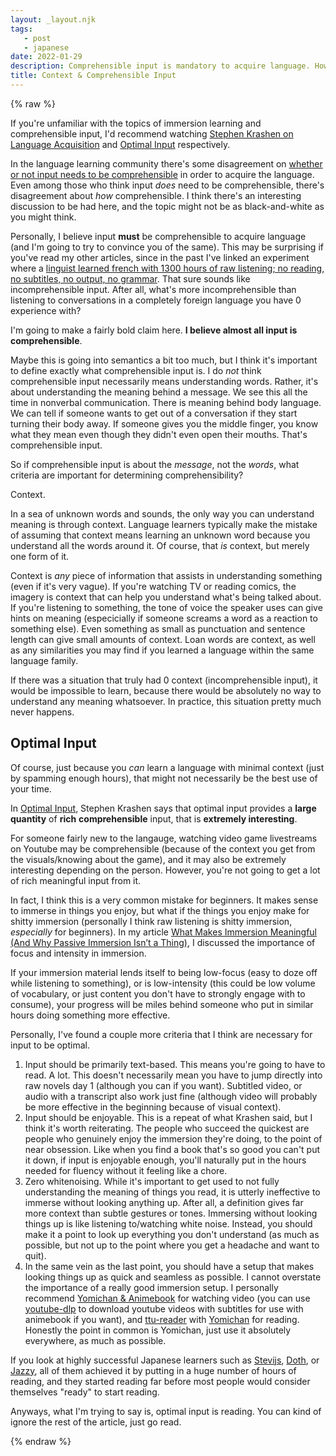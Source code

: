 ```yaml
---
layout: _layout.njk
tags: 
   - post 
   - japanese
date: 2022-01-29
description: Comprehensible input is mandatory to acquire language. However, almost all immersion is comprehensible, because comprehension comes from context, not just known words.
title: Context & Comprehensible Input
---
```


{% raw %}

If you're unfamiliar with the topics of immersion learning and comprehensible input, I'd recommend watching [Stephen Krashen on Language Acquisition](https://www.youtube.com/watch?v=NiTsduRreug) and [Optimal Input](https://www.youtube.com/watch?v=S_j4JELf8DA) respectively.

In the language learning community there's some disagreement on [whether or not input needs to be comprehensible](https://www.youtube.com/watch?v=yeOmc1nRGG4) in order to acquire the language. Even among those who think input *does* need to be comprehensible, there's disagreement about *how* comprehensible. I think there's an interesting discussion to be had here, and the topic might not be as black-and-white as you might think.

Personally, I believe input **must** be comprehensible to acquire language (and I'm going to try to convince you of the same). This may be surprising if you've read my other articles, since in the past I've linked an experiment where a [linguist learned french with 1300 hours of raw listening; no reading, no subtitles, no output, no grammar](https://www.reddit.com/r/languagelearning/comments/m817lu/linguist_tests_the_input_model_by_attempting_to/). That sure sounds like incomprehensible input. After all, what's more incomprehensible than listening to conversations in a completely foreign language you have 0 experience with?

I'm going to make a fairly bold claim here. **I believe almost all input is comprehensible**.

Maybe this is going into semantics a bit too much, but I think it's important to define exactly what comprehensible input is. I do *not* think comprehensible input necessarily means understanding words. Rather, it's about understanding the meaning behind a message. We see this all the time in nonverbal communication. There is meaning behind body language. We can tell if someone wants to get out of a conversation if they start turning their body away. If someone gives you the middle finger, you know what they mean even though they didn't even open their mouths. That's comprehensible input.

So if comprehensible input is about the *message*, not the *words*, what criteria are important for determining comprehensibility? 

Context.

In a sea of unknown words and sounds, the only way you can understand meaning is through context. Language learners typically make the mistake of assuming that context means learning an unknown word because you understand all the words around it. Of course, that *is* context, but merely one form of it.

Context is *any* piece of information that assists in understanding something (even if it's very vague). If you're watching TV or reading comics, the imagery is context that can help you understand what's being talked about. If you're listening to something, the tone of voice the speaker uses can give hints on meaning (especicially if someone screams a word as a reaction to something else). Even something as small as punctuation and sentence length can give small amounts of context. Loan words are context, as well as any similarities you may find if you learned a language within the same language family.

If there was a situation that truly had 0 context (incomprehensible input), it would be impossible to learn, because there would be absolutely no way to understand any meaning whatsoever. In practice, this situation pretty much never happens.

## Optimal Input

Of course, just because you *can* learn a language with minimal context (just by spamming enough hours), that might not necessarily be the best use of your time.

In [Optimal Input](https://www.youtube.com/watch?v=S_j4JELf8DA), Stephen Krashen says that optimal input provides a **large quantity** of **rich** **comprehensible** input, that is **extremely interesting**.

For someone fairly new to the langauge, watching video game livestreams on Youtube may be comprehensible (because of the context you get from the visuals/knowing about the game), and it may also be extremely interesting depending on the person. However, you're not going to get a lot of rich meaningful input from it.

In fact, I think this is a very common mistake for beginners. It makes sense to immerse in things you enjoy, but what if the things you enjoy make for shitty immersion (personally I think raw listening is shitty immersion, *especially* for beginners). In my article [What Makes Immersion Meaningful (And Why Passive Immersion Isn’t a Thing)](https://cademcniven.com/posts/20211124/), I discussed the importance of focus and intensity in immersion.

If your immersion material lends itself to being low-focus (easy to doze off while listening to something), or is low-intensity (this could be low volume of vocabulary, or just content you don't have to strongly engage with to consume), your progress will be miles behind someone who put in similar hours doing something more effective.

Personally, I've found a couple more criteria that I think are necessary for input to be optimal.

1. Input should be primarily text-based. This means you're going to have to read. A lot. This doesn't necessarily mean you have to jump directly into raw novels day 1 (although you can if you want). Subtitled video, or audio with a transcript also work just fine (although video will probably be more effective in the beginning because of visual context).
2. Input should be enjoyable. This is a repeat of what Krashen said, but I think it's worth reiterating. The people who succeed the quickest are people who genuinely enjoy the immersion they're doing, to the point of near obsession. Like when you find a book that's so good you can't put it down, if input is enjoyable enough, you'll naturally put in the hours needed for fluency without it feeling like a chore.
3. Zero whitenoising. While it's important to get used to not fully understanding the meaning of things you read, it is utterly ineffective to immerse without looking anything up. After all, a definition gives far more context than subtle gestures or tones. Immersing without looking things up is like listening to/watching white noise. Instead, you should make it a point to look up everything you don't understand (as much as possible, but not up to the point where you get a headache and want to quit).
4. In the same vein as the last point, you should have a setup that makes looking things up as quick and seamless as possible. I cannot overstate the importance of a really good immersion setup. I personally recommend [Yomichan & Animebook](https://cademcniven.com/posts/20210703/) for watching video (you can use [youtube-dlp](https://github.com/yt-dlp/yt-dlp) to download youtube videos with subtitles for use with animebook if you want), and [ttu-reader](ttu-ebook.web.app/) with [Yomichan](https://foosoft.net/projects/yomichan/) for reading. Honestly the point in common is Yomichan, just use it absolutely everywhere, as much as possible.

If you look at highly successful Japanese learners such as [Stevijs](https://www.youtube.com/watch?v=CRbdTNLUi9k), [Doth](https://www.reddit.com/r/LearnJapanese/comments/l51r3d/my_500_day_journey_to_a_160180_n1_score_w_tips/), or [Jazzy](https://www.reddit.com/r/LearnJapanese/comments/sedr0m/how_i_got_180180_on_n1_in_85_months/), all of them achieved it by putting in a huge number of hours of reading, and they started reading far before most people would consider themselves "ready" to start reading.

Anyways, what I'm trying to say is, optimal input is reading. You can kind of ignore the rest of the article, just go read.

{% endraw %}
